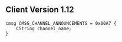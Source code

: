 ## Client Version 1.12

```rust,ignore
cmsg CMSG_CHANNEL_ANNOUNCEMENTS = 0x00A7 {
    CString channel_name;    
}

```
